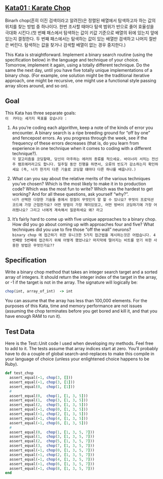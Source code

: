 [Kata01 : Karate Chop](http://codekata.com/kata/kata02-karate-chop/)
-------------------------------

Binarh chop(흔히 이진 검색이라고 알려진)은 정렬된 배열에서 탐색하고자 하는 값의 위치를 찾는 방법 중 하나이다. 한번 조사할 때마다 탐색 범위가 반으로 줄어 효율성을 극대화 시킨다.(첫 번째 패스에서 탐색하는 값이 키값 기준으로 배열의 뒤에 있는지 앞에 있는지 결정한다. 두 번째 패스에서는 탐색하는 값이 있는 배열만 검색하고 나머지 절반은 버린다. 탐색하는 값을 찾거나 검색할 배열이 없는 경우 중지한다.)


This Kata is straightforward. Implement a binary search routine (using the specification below) in the language and technique of your choice. Tomorrow, implement it again, using a totally different technique. Do the same the next day, until you have five totally unique implementations of a binary chop. (For example, one solution might be the traditional iterative approach, one might be recursive, one might use a functional style passing array slices around, and so on).

## Goal

This Kata has three separate goals:  
```이  카타는 세가지 목표를 갖습니다 :```


1. As you’re coding each algorithm, keep a note of the kinds of error you encounter. A binary search is a ripe breeding ground for “off by one” and fencepost errors. As you progress through the week, see if the frequency of these errors decreases (that is, do you learn from experience in one technique when it comes to coding with a different technique?).  
```각 알고리즘을 코딩할때, 당신이 마주하는 에러의 종류를 적으세요. 바이너리 서치는 전신주 램프에러라고도 합니다. 일주일 동안 진행을 하면서, 오류의 빈도가 감소하는지 확인하세요 (즉, 너가 한가지 다른 기술로 코딩할 떄마다 다른 하나를 배웁니다.)```

2. What can you say about the relative merits of the various techniques you’ve chosen? Which is the most likely to make it in to production code? Which was the most fun to write? Which was the hardest to get working? And for all these questions, ask yourself “why?”.  
```너가 선택한 다양한 기술들 중에서 장점이 무엇인지 말 할 수 있나요? 무엇이 프로덕션 코드에 가장 근접한가요? 어떤 방법이 가장 재미있었고, 어떤 방버이 코딩하기에 가장 어려웠나요? 그리고 너에게 계속해서 질문하세요 왜? 라고  ```

3. It’s fairly hard to come up with five unique approaches to a binary chop. How did you go about coming up with approaches four and five? What techniques did you use to fire those “off the wall” neurons?  
``` binary chop 에 접근하기 위한 유니크한 5가지 접근법을 제시하는것은 어렵습니다. 4번째랑 5번째에 접근하기 위해 어떻게 했었나요? 마지막에 떨어지는 비트를 얻기 위한 사용한 방법은 무엇인가요?? ```


## Specification
Write a binary chop method that takes an integer search target and a sorted array of integers. It should return the integer index of the target in the array, or -1 if the target is not in the array. The signature will logically be:

```ruby
chop(int, array_of_int)  -> int
```
You can assume that the array has less than 100,000 elements. For the purposes of this Kata, time and memory performance are not issues (assuming the chop terminates before you get bored and kill it, and that you have enough RAM to run it).

## Test Data
Here is the Test::Unit code I used when developing my methods. Feel free to add to it. The tests assume that array indices start at zero. You’ll probably have to do a couple of global search-and-replaces to make this compile in your language of choice (unless your enlightened choice happens to be Ruby).

```ruby
def test_chop
  assert_equal(-1, chop(3, []))
  assert_equal(-1, chop(3, [1]))
  assert_equal(0,  chop(1, [1]))
  #
  assert_equal(0,  chop(1, [1, 3, 5]))
  assert_equal(1,  chop(3, [1, 3, 5]))
  assert_equal(2,  chop(5, [1, 3, 5]))
  assert_equal(-1, chop(0, [1, 3, 5]))
  assert_equal(-1, chop(2, [1, 3, 5]))
  assert_equal(-1, chop(4, [1, 3, 5]))
  assert_equal(-1, chop(6, [1, 3, 5]))
  #
  assert_equal(0,  chop(1, [1, 3, 5, 7]))
  assert_equal(1,  chop(3, [1, 3, 5, 7]))
  assert_equal(2,  chop(5, [1, 3, 5, 7]))
  assert_equal(3,  chop(7, [1, 3, 5, 7]))
  assert_equal(-1, chop(0, [1, 3, 5, 7]))
  assert_equal(-1, chop(2, [1, 3, 5, 7]))
  assert_equal(-1, chop(4, [1, 3, 5, 7]))
  assert_equal(-1, chop(6, [1, 3, 5, 7]))
  assert_equal(-1, chop(8, [1, 3, 5, 7]))
end
```